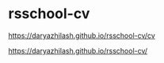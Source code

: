 # rsschool-cv
https://daryazhilash.github.io/rsschool-cv/cv

https://daryazhilash.github.io/rsschool-cv/
